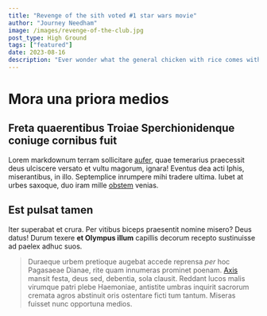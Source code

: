 ```yaml
---
title: "Revenge of the sith voted #1 star wars movie"
author: "Journey Needham"
image: /images/revenge-of-the-club.jpg
post_type: High Ground
tags: ["featured"]
date: 2023-08-16
description: "Ever wonder what the general chicken with rice comes with??"
---
```


# Mora una priora medios

## Freta quaerentibus Troiae Sperchionidenque coniuge cornibus fuit

Lorem markdownum terram sollicitare [aufer](http://iovi.com/), quae temerarius
praecessit deus ulciscere versato et vultu magorum, ignara! Eventus dea acti
Iphis, miserantibus, in illo. Septemplice inrumpere mihi tradere ultima. Iubet
at urbes saxoque, duo iram mille [obstem](http://mea-levius.io/robora) venias.

## Est pulsat tamen

Iter superabat et crura. Per vitibus biceps praesentit nomine misero? Deus
datus! Durum texere **et Olympus illum** capillis decorum recepto sustinuisse ad
paelex adhuc suos.

> Duraeque urbem pretioque augebat accede reprensa *per* hoc Pagasaeae Dianae,
> rite quam innumeras prominet poenam.
> [Axis](http://rhodopeius-obliquo.com/cruciabere-nubes) mansit festa, deus sed,
> debentia, sola clausit. Reddant lucos malis virumque patri plebe Haemoniae,
> antistite umbras inquirit sacrorum cremata agros abstinuit oris ostentare
> ficti tum tantum. Miseras fuisset nunc opportuna medios.